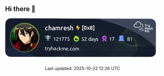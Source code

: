 ## Hi there 👋



<!-- THM-START -->
<!-- The TryHackMe live badge and info will be auto-updated by GitHub Actions. Do NOT edit between these markers. -->
<div align="center">
<a href="https://tryhackme.com/p/chamresh" target="_blank" rel="noopener noreferrer">
  <img src="thm-badge.png" alt="TryHackMe badge - chamresh" />
</a>
<p>Last updated: 2025-10-22 12:26 UTC</p>
</div>
<!-- THM-END -->

<!-- Optional: other content below -->

<!--
[![TryHackMe Badge](https://tryhackme-badges.s3.amazonaws.com/chamresh.png)](https://tryhackme.com/p/chamresh)

**chamresh/chamresh** is a ✨ _special_ ✨ repository because its `README.md` (this file) appears on your GitHub profile.

Here are some ideas to get you started:

- 🔭 I’m currently working on ...
- 🌱 I’m currently learning ...
- 👯 I’m looking to collaborate on ...
- 🤔 I’m looking for help with ...
- 💬 Ask me about ...
- 📫 How to reach me: ...
- 😄 Pronouns: ...
- ⚡ Fun fact: ...
-->
